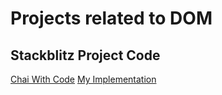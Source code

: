 # Projects related to DOM

## Stackblitz Project Code
[Chai With Code](https://stackblitz.com/edit/dom-project-chaiaurcode?file=index.html)
[My Implementation](https://stackblitz.com/edit/shoryasethia-dom-js-projects?file=1-colorChanger%2Fchaiaurcode.js)